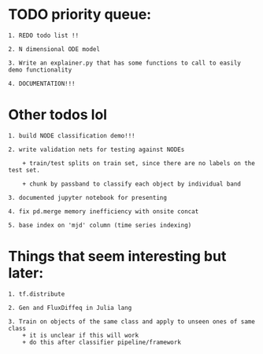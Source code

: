 # TODO priority queue:
	1. REDO todo list !!

	2. N dimensional ODE model

	3. Write an explainer.py that has some functions to call to easily demo functionality

	4. DOCUMENTATION!!!


# Other todos lol

	1. build NODE classification demo!!!

	2. write validation nets for testing against NODEs

		+ train/test splits on train set, since there are no labels on the test set.

		+ chunk by passband to classify each object by individual band

	3. documented jupyter notebook for presenting

	4. fix pd.merge memory inefficiency with onsite concat

	5. base index on 'mjd' column (time series indexing)


# Things that seem interesting but later:

	1. tf.distribute

	2. Gen and FluxDiffeq in Julia lang

	3. Train on objects of the same class and apply to unseen ones of same class
		+ it is unclear if this will work
		+ do this after classifier pipeline/framework
